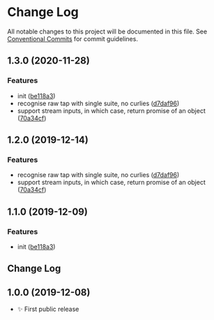 # Change Log

All notable changes to this project will be documented in this file.
See [Conventional Commits](https://conventionalcommits.org) for commit guidelines.

## 1.3.0 (2020-11-28)

### Features

- init ([be118a3](https://git.sr.ht/~royston/codsen/commits/be118a3fe66f84b19425571dd2da76d3d4e86fa1))
- recognise raw tap with single suite, no curlies ([d7daf96](https://git.sr.ht/~royston/codsen/commits/d7daf96e62661022b2bdee00e0ae5029d9c697b6))
- support stream inputs, in which case, return promise of an object ([70a34cf](https://git.sr.ht/~royston/codsen/commits/70a34cf6c07c5674b7f20f723ba0b098ffa3a9b1))

## 1.2.0 (2019-12-14)

### Features

- recognise raw tap with single suite, no curlies ([d7daf96](https://gitlab.com/codsen/codsen/commit/d7daf96e62661022b2bdee00e0ae5029d9c697b6))
- support stream inputs, in which case, return promise of an object ([70a34cf](https://gitlab.com/codsen/codsen/commit/70a34cf6c07c5674b7f20f723ba0b098ffa3a9b1))

## 1.1.0 (2019-12-09)

### Features

- init ([be118a3](https://gitlab.com/codsen/codsen/commit/be118a3fe66f84b19425571dd2da76d3d4e86fa1))

## Change Log

## 1.0.0 (2019-12-08)

- ✨ First public release
